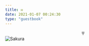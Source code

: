 ```yaml
---
title: ✉︎
date: 2021-01-07 00:24:30
type: "guestbook"
---
```


<center><font size=2>〒</font></center>

<img src="https://raw.githubusercontent.com/toshiko0o/image-host/master/Sakura.jpg" alt="Sakura" style="zoom:100%;" />

